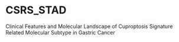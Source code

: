 # CSRS_STAD
Clinical Features and Molecular Landscape of Cuproptosis Signature Related Molecular Subtype in Gastric Cancer
